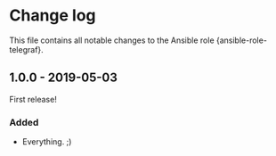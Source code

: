 # Change log

This file contains all notable changes to the Ansible role {ansible-role-telegraf}.

## 1.0.0 - 2019-05-03

First release!

### Added
- Everything. ;)
